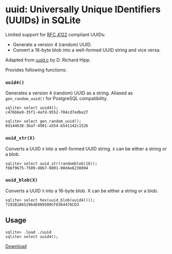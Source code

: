 # uuid: Universally Unique IDentifiers (UUIDs) in SQLite

Limited support for [RFC 4122](https://www.ietf.org/rfc/rfc4122.txt) compliant UUIDs:

- Generate a version 4 (random) UUID.
- Convert a 16-byte blob into a well-formed UUID string and vice versa.

Adapted from [uuid.c](https://sqlite.org/src/file/ext/misc/uuid.c) by D. Richard Hipp.

Provides following functions:

### `uuid4()`

Generates a version 4 (random) UUID as a string. Aliased as `gen_random_uuid()` for PostgreSQL compatibility.

```
sqlite> select uuid4();
c476b6e9-35f1-4afd-9552-704cd7edbe27

sqlite> select gen_random_uuid();
8d144638-3baf-4901-a554-b541142c152b
```

### `uuid_str(X)`

Converts a UUID `X` into a well-formed UUID string. `X` can be either a string or a blob.

```
sqlite> select uuid_str(randomblob(16));
fb6f9675-7509-d8b7-0891-00d4e6230894
```

### `uuid_blob(X)`

Converts a UUID `X` into a 16-byte blob. X can be either a string or a blob.

```
sqlite> select hex(uuid_blob(uuid4()));
7192B1B452964E809500CF0364476CD3
```

## Usage

```
sqlite> .load ./uuid
sqlite> select uuid4();
```

[Download](https://github.com/nalgeon/sqlean/releases/latest)

